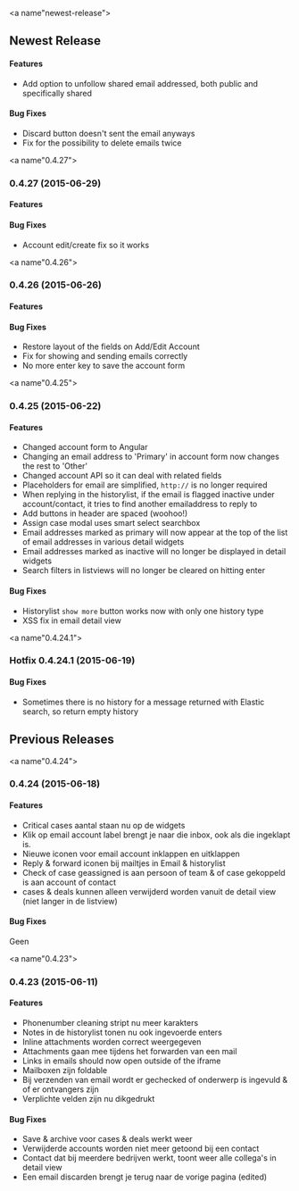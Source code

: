 <a name"newest-release"></a>
## Newest Release
#### Features
* Add option to unfollow shared email addressed, both public and specifically shared

#### Bug Fixes
* Discard button doesn't sent the email anyways
* Fix for the possibility to delete emails twice

<a name"0.4.27"></a>
### 0.4.27 (2015-06-29)
#### Features

#### Bug Fixes
* Account edit/create fix so it works

<a name"0.4.26"></a>
### 0.4.26 (2015-06-26)
#### Features


#### Bug Fixes
* Restore layout of the fields on Add/Edit Account
* Fix for showing and sending emails correctly
* No more enter key to save the account form


<a name"0.4.25"></a>
### 0.4.25 (2015-06-22)

#### Features

* Changed account form to Angular
* Changing an email address to 'Primary' in account form now changes the rest to 'Other'
* Changed account API so it can deal with related fields
* Placeholders for email are simplified, `http://` is no longer required
* When replying in the historylist, if the email is flagged inactive under account/contact, it tries to find another emailaddress to reply to
* Add buttons in header are spaced (woohoo!)
* Assign case modal uses smart select searchbox
* Email addresses marked as primary will now appear at the top of the list of email addresses in various detail widgets
* Email addresses marked as inactive will no longer be displayed in detail widgets
* Search filters in listviews will no longer be cleared on hitting enter

#### Bug Fixes

* Historylist `show more` button works now with only one history type
* XSS fix in email detail view

<a name"0.4.24.1"></a>
### Hotfix 0.4.24.1 (2015-06-19)

#### Bug Fixes

* Sometimes there is no history for a message returned with Elastic search, so return empty history

## Previous Releases

<a name"0.4.24"></a>
### 0.4.24 (2015-06-18)

#### Features

* Critical cases aantal staan nu op de widgets
* Klik op email account label brengt je naar die inbox, ook als die ingeklapt is.
* Nieuwe iconen voor email account inklappen en uitklappen
* Reply & forward iconen bij mailtjes in Email & historylist
* Check of case geassigned is aan persoon of team & of case gekoppeld is aan account of contact
* cases & deals kunnen alleen verwijderd worden vanuit de detail view (niet langer in de listview)

#### Bug Fixes

Geen

<a name"0.4.23"></a>
### 0.4.23 (2015-06-11)

#### Features

* Phonenumber cleaning stript nu meer karakters
* Notes in de historylist tonen nu ook ingevoerde enters
* Inline attachments worden correct weergegeven
* Attachments gaan mee tijdens het forwarden van een mail
* Links in emails should now open outside of the iframe
* Mailboxen zijn foldable
* Bij verzenden van email wordt er gechecked of onderwerp is ingevuld & of er ontvangers zijn
* Verplichte velden zijn nu dikgedrukt

#### Bug Fixes

* Save & archive voor cases & deals werkt weer
* Verwijderde accounts worden niet meer getoond bij een contact
* Contact dat bij meerdere bedrijven werkt, toont weer alle collega's in detail view
* Een email discarden brengt je terug naar de vorige pagina (edited)
